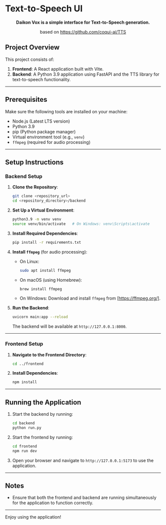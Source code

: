 <!-- @format -->

# Text-to-Speech UI

<div align="center">

**Daikon Vox is a simple interface for Text-to-Speech generation.**

based on https://github.com/coqui-ai/TTS

</div>

## Project Overview

This project consists of:

1. **Frontend**: A React application built with Vite.
2. **Backend**: A Python 3.9 application using FastAPI and the TTS library for text-to-speech functionality.

---

## Prerequisites

Make sure the following tools are installed on your machine:

- Node.js (Latest LTS version)
- Python 3.9
- pip (Python package manager)
- Virtual environment tool (e.g., `venv`)
- `ffmpeg` (required for audio processing)

---

## Setup Instructions

### Backend Setup

1. **Clone the Repository**:

   ```bash
   git clone <repository_url>
   cd <repository_directory>/backend
   ```

2. **Set Up a Virtual Environment**:

   ```bash
   python3.9 -m venv venv
   source venv/bin/activate   # On Windows: venv\Scripts\activate
   ```

3. **Install Required Dependencies**:

   ```bash
   pip install -r requirements.txt
   ```

4. **Install `ffmpeg`** (for audio processing):

   - On Linux:
     ```bash
     sudo apt install ffmpeg
     ```
   - On macOS (using Homebrew):
     ```bash
     brew install ffmpeg
     ```
   - On Windows:
     Download and install `ffmpeg` from [https://ffmpeg.org/].

5. **Run the Backend**:

   ```bash
   uvicorn main:app --reload
   ```

   The backend will be available at `http://127.0.0.1:8000`.

---

### Frontend Setup

1. **Navigate to the Frontend Directory**:

   ```bash
   cd ../frontend
   ```

2. **Install Dependencies**:

   ```bash
   npm install
   ```

---

## Running the Application

1. Start the backend by running:

   ```bash
   cd backend
   python run.py
   ```

2. Start the frontend by running:

   ```bash
   cd frontend
   npm run dev
   ```

3. Open your browser and navigate to `http://127.0.0.1:5173` to use the application.

---

## Notes

- Ensure that both the frontend and backend are running simultaneously for the application to function correctly.

---

Enjoy using the application!
